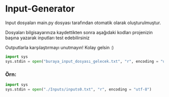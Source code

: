 # Input-Generator

Input dosyaları main.py dosyası tarafından otomatik olarak oluşturulmuştur.

Dosyaları bilgisayarınıza kaydettikten sonra aşağıdaki kodları projenizin başına yazarak inputları test edebilirsiniz


Outputlarla karşılaştırmayı unutmayın!
Kolay gelsin :)
```python
import sys
sys.stdin = open("buraya_input_dosyası_gelecek.txt", "r", encoding = "utf-8")
```

### Örn:
```python
import sys
sys.stdin = open("./Inputs/inputs0.txt", "r", encoding = "utf-8")
